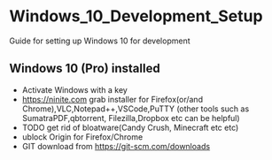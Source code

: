 # Windows_10_Development_Setup
Guide for setting up Windows 10 for development

## Windows 10 (Pro) installed

* Activate Windows with a key
* https://ninite.com grab installer for Firefox(or/and Chrome),VLC,Notepad++,VSCode,PuTTY (other tools such as SumatraPDF,qbtorrent, Filezilla,Dropbox etc can be helpful)
* TODO get rid of bloatware(Candy Crush, Minecraft etc etc)
* ublock Origin for Firefox/Chrome
* GIT download from https://git-scm.com/downloads
